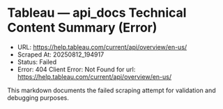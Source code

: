 # Tableau — api_docs Technical Content Summary (Error)

- URL: https://help.tableau.com/current/api/overview/en-us/
- Scraped At: 20250812_194917
- Status: Failed
- Error: 404 Client Error: Not Found for url: https://help.tableau.com/current/api/overview/en-us/

This markdown documents the failed scraping attempt for validation and debugging purposes.